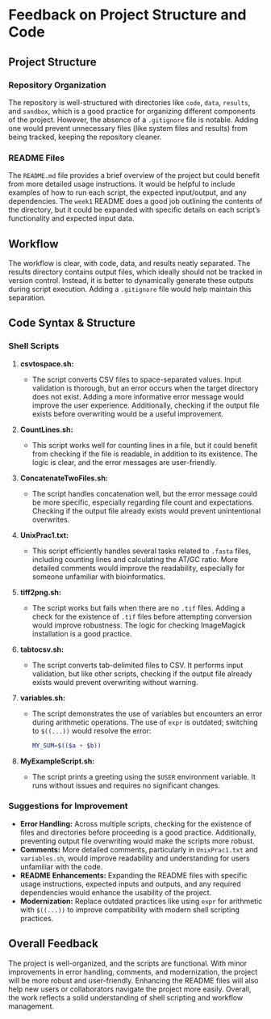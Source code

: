 
# Feedback on Project Structure and Code

## Project Structure

### Repository Organization
The repository is well-structured with directories like `code`, `data`, `results`, and `sandbox`, which is a good practice for organizing different components of the project. However, the absence of a `.gitignore` file is notable. Adding one would prevent unnecessary files (like system files and results) from being tracked, keeping the repository cleaner.

### README Files
The `README.md` file provides a brief overview of the project but could benefit from more detailed usage instructions. It would be helpful to include examples of how to run each script, the expected input/output, and any dependencies. The `week1` README does a good job outlining the contents of the directory, but it could be expanded with specific details on each script’s functionality and expected input data.

## Workflow
The workflow is clear, with code, data, and results neatly separated. The results directory contains output files, which ideally should not be tracked in version control. Instead, it is better to dynamically generate these outputs during script execution. Adding a `.gitignore` file would help maintain this separation.

## Code Syntax & Structure

### Shell Scripts
1. **csvtospace.sh:**
   - The script converts CSV files to space-separated values. Input validation is thorough, but an error occurs when the target directory does not exist. Adding a more informative error message would improve the user experience. Additionally, checking if the output file exists before overwriting would be a useful improvement.

2. **CountLines.sh:**
   - This script works well for counting lines in a file, but it could benefit from checking if the file is readable, in addition to its existence. The logic is clear, and the error messages are user-friendly.

3. **ConcatenateTwoFiles.sh:**
   - The script handles concatenation well, but the error message could be more specific, especially regarding file count and expectations. Checking if the output file already exists would prevent unintentional overwrites.

4. **UnixPrac1.txt:**
   - This script efficiently handles several tasks related to `.fasta` files, including counting lines and calculating the AT/GC ratio. More detailed comments would improve the readability, especially for someone unfamiliar with bioinformatics.

5. **tiff2png.sh:**
   - The script works but fails when there are no `.tif` files. Adding a check for the existence of `.tif` files before attempting conversion would improve robustness. The logic for checking ImageMagick installation is a good practice.

6. **tabtocsv.sh:**
   - The script converts tab-delimited files to CSV. It performs input validation, but like other scripts, checking if the output file already exists would prevent overwriting without warning.

7. **variables.sh:**
   - The script demonstrates the use of variables but encounters an error during arithmetic operations. The use of `expr` is outdated; switching to `$((...))` would resolve the error:
     ```bash
     MY_SUM=$(($a + $b))
     ```

8. **MyExampleScript.sh:**
   - The script prints a greeting using the `$USER` environment variable. It runs without issues and requires no significant changes.

### Suggestions for Improvement
- **Error Handling:** Across multiple scripts, checking for the existence of files and directories before proceeding is a good practice. Additionally, preventing output file overwriting would make the scripts more robust.
- **Comments:** More detailed comments, particularly in `UnixPrac1.txt` and `variables.sh`, would improve readability and understanding for users unfamiliar with the code.
- **README Enhancements:** Expanding the README files with specific usage instructions, expected inputs and outputs, and any required dependencies would enhance the usability of the project.
- **Modernization:** Replace outdated practices like using `expr` for arithmetic with `$((...))` to improve compatibility with modern shell scripting practices.

## Overall Feedback
The project is well-organized, and the scripts are functional. With minor improvements in error handling, comments, and modernization, the project will be more robust and user-friendly. Enhancing the README files will also help new users or collaborators navigate the project more easily. Overall, the work reflects a solid understanding of shell scripting and workflow management.
